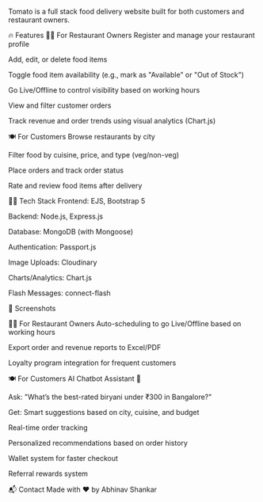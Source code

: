 Tomato is a full stack food delivery website built for both customers and restaurant owners.

🔥 Features
👨‍🍳 For Restaurant Owners
Register and manage your restaurant profile

Add, edit, or delete food items

Toggle food item availability (e.g., mark as "Available" or "Out of Stock")

Go Live/Offline to control visibility based on working hours

View and filter customer orders

Track revenue and order trends using visual analytics (Chart.js)

🍽️ For Customers
Browse restaurants by city

Filter food by cuisine, price, and type (veg/non-veg)

Place orders and track order status

Rate and review food items after delivery

🧑‍💻 Tech Stack
Frontend: EJS, Bootstrap 5

Backend: Node.js, Express.js

Database: MongoDB (with Mongoose)

Authentication: Passport.js

Image Uploads: Cloudinary

Charts/Analytics: Chart.js

Flash Messages: connect-flash

📸 Screenshots




🧑‍🍳 For Restaurant Owners
Auto-scheduling to go Live/Offline based on working hours

Export order and revenue reports to Excel/PDF

Loyalty program integration for frequent customers

🍽️ For Customers
AI Chatbot Assistant 🤖

Ask: "What’s the best-rated biryani under ₹300 in Bangalore?"

Get: Smart suggestions based on city, cuisine, and budget

Real-time order tracking

Personalized recommendations based on order history

Wallet system for faster checkout

Referral rewards system

📬 Contact
Made with ❤️ by Abhinav Shankar
